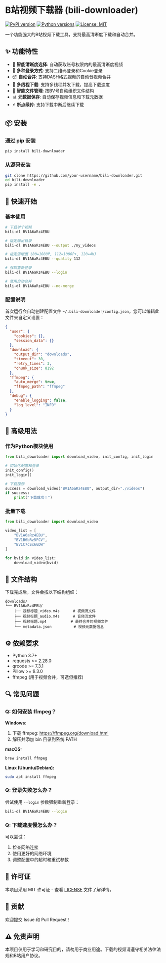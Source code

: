 # B站视频下载器 (bili-downloader)

[![PyPI version](https://img.shields.io/pypi/v/bili-downloader.svg)](https://pypi.org/project/bili-downloader/)
[![Python versions](https://img.shields.io/pypi/pyversions/bili-downloader.svg)](https://pypi.org/project/bili-downloader/)
[![License: MIT](https://img.shields.io/badge/License-MIT-yellow.svg)](https://opensource.org/licenses/MIT)

一个功能强大的B站视频下载工具，支持最高清晰度下载和自动合并。

## ✨ 功能特性

- 🎯 **智能清晰度选择**: 自动获取账号权限内的最高清晰度视频
- 🔐 **多种登录方式**: 支持二维码登录和Cookie登录
- 📦 **自动合并**: 支持DASH格式视频的自动音视频合并
- 🚀 **多线程下载**: 支持多线程并发下载，提高下载速度
- 📁 **智能文件管理**: 按BV号自动组织文件结构
- 📊 **元数据保存**: 自动保存视频信息和下载元数据
- ⚡ **断点续传**: 支持下载中断后继续下载

## 📦 安装

### 通过 pip 安装

```bash
pip install bili-downloader
```

### 从源码安装

```bash
git clone https://github.com/your-username/bili-downloader.git
cd bili-downloader
pip install -e .
```

## 🚀 快速开始

### 基本使用

```bash
# 下载单个视频
bili-dl BV1A6aRz4EBU

# 指定输出目录
bili-dl BV1A6aRz4EBU --output ./my_videos

# 指定清晰度 (80=1080P, 112=1080P+, 120=4K)
bili-dl BV1A6aRz4EBU --quality 112

# 强制重新登录
bili-dl BV1A6aRz4EBU --login

# 禁用自动合并
bili-dl BV1A6aRz4EBU --no-merge
```

### 配置说明

首次运行会自动创建配置文件 `~/.bili-downloader/config.json`，您可以编辑此文件来自定义设置：

```json
{
  "user": {
    "cookies": {},
    "session_data": {}
  },
  "download": {
    "output_dir": "downloads",
    "timeout": 30,
    "retry_times": 3,
    "chunk_size": 8192
  },
  "ffmpeg": {
    "auto_merge": true,
    "ffmpeg_path": "ffmpeg"
  },
  "debug": {
    "enable_logging": false,
    "log_level": "INFO"
  }
}
```

## 🔧 高级用法

### 作为Python模块使用

```python
from bili_downloader import download_video, init_config, init_login

# 初始化配置和登录
init_config()
init_login()

# 下载视频
success = download_video("BV1A6aRz4EBU", output_dir="./videos")
if success:
    print("下载成功！")
```

### 批量下载

```python
from bili_downloader import download_video

video_list = [
    "BV1A6aRz4EBU",
    "BV1B6bRz5FCV", 
    "BV1C7cSx6GDW"
]

for bvid in video_list:
    download_video(bvid)
```

## 📁 文件结构

下载完成后，文件会按以下结构组织：

```
downloads/
└── BV1A6aRz4EBU/
    ├── 视频标题_video.m4s      # 视频流文件
    ├── 视频标题_audio.m4s      # 音频流文件
    ├── 视频标题.mp4           # 最终合并的视频文件
    └── metadata.json          # 视频元数据信息
```

## ⚙️ 依赖要求

- Python 3.7+
- requests >= 2.28.0
- qrcode >= 7.3.1
- Pillow >= 9.3.0
- ffmpeg (用于视频合并，可选但推荐)

## 🔍 常见问题

### Q: 如何安装 ffmpeg？

**Windows:**
1. 下载 ffmpeg: https://ffmpeg.org/download.html
2. 解压并添加 bin 目录到系统 PATH

**macOS:**
```bash
brew install ffmpeg
```

**Linux (Ubuntu/Debian):**
```bash
sudo apt install ffmpeg
```

### Q: 登录失败怎么办？

尝试使用 `--login` 参数强制重新登录：
```bash
bili-dl BV1A6aRz4EBU --login
```

### Q: 下载速度慢怎么办？

可以尝试：
1. 检查网络连接
2. 使用更好的网络环境
3. 调整配置中的超时和重试参数

## 📄 许可证

本项目采用 MIT 许可证 - 查看 [LICENSE](LICENSE) 文件了解详情。

## 🤝 贡献

欢迎提交 Issue 和 Pull Request！

## ⚠️ 免责声明

本项目仅用于学习和研究目的，请勿用于商业用途。下载的视频请遵守相关法律法规和B站用户协议。

